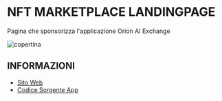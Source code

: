 # NFT MARKETPLACE LANDINGPAGE

Pagina che sponsorizza l'applicazione Orion AI Exchange

![copertina](https://user-images.githubusercontent.com/51402874/166460322-1730a30b-f9bc-404b-bfcc-b13cd575b3b5.jpg)


## INFORMAZIONI
- [Sito Web](https://showcase-nft-marketplace-blond.vercel.app/)
- [Codice Sorgente App](https://github.com/ItaOrionAI/NFT-marketplace-mobile-app.git)
